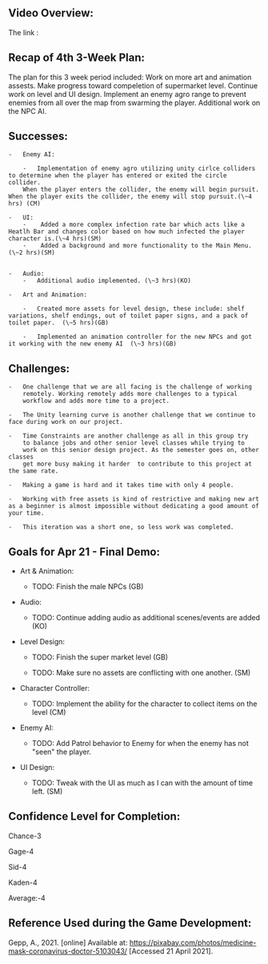 Video Overview:
---------------------------------
The link :



Recap of 4th 3-Week Plan:
---------------------------------

The plan for this 3 week period included: Work on more art and animation assests. Make progress toward compeletion of supermarket level.
Continue work on level and UI design. Implement an enemy agro range to prevent enemies from all over the map from swarming the player. Additional work on the NPC AI.  


Successes:
---------------------------------

    -   Enemy AI:

        -  	Implementation of enemy agro utilizing unity cirlce colliders to determine when the player has entered or exited the circle collider. 
		When the player enters the collider, the enemy will begin pursuit. When the player exits the collider, the enemy will stop pursuit.(\~4 hrs) (CM)

    -   UI:
        -    Added a more complex infection rate bar which acts like a Heatlh Bar and changes color based on how much infected the player character is.(\~4 hrs)(SM)
		-    Added a background and more functionality to the Main Menu.(\~2 hrs)(SM)
    

    -   Audio:
    	- 	Additional audio implemented. (\~3 hrs)(KO)
    
    -   Art and Animation:

        -	Created more assets for level design, these include: shelf variations, shelf endings, out of toilet paper signs, and a pack of toilet paper.  (\~5 hrs)(GB)

        -	Implemented an animation controller for the new NPCs and got it working with the new enemy AI  (\~3 hrs)(GB)



Challenges:
---------------------------------

    -   One challenge that we are all facing is the challenge of working
        remotely. Working remotely adds more challenges to a typical
        workflow and adds more time to a project.

    -   The Unity learning curve is another challenge that we continue to face during work on our project.

    -   Time Constraints are another challenge as all in this group try
        to balance jobs and other senior level classes while trying to
        work on this senior design project. As the semester goes on, other classes
		get more busy making it harder  to contribute to this project at the same rate.

    -   Making a game is hard and it takes time with only 4 people.
    
    -	Working with free assets is kind of restrictive and making new art as a beginner is almost impossible without dedicating a good amount of your time.
    
    -	This iteration was a short one, so less work was completed.
	
	

    

Goals for Apr 21 - Final Demo:
---------------------------------

-   Art & Animation:

    - TODO: Finish the male NPCs (GB)
   
-   Audio:
    - TODO: Continue adding audio as additional scenes/events are added (KO)
	
-   Level Design: 
    
    - 	TODO: Finish the super market level (GB)
    
	- 	TODO: Make sure no assets are conflicting with one another. (SM)

-   Character Controller:

    -   TODO: Implement the ability for the character to collect items on the level (CM)
		
	
-   Enemy AI:

    -	TODO: Add Patrol behavior to Enemy for when the enemy has not "seen" the player. 

-   UI Design: 
    
	-	TODO: Tweak with the UI as much as I can with the amount of time left. (SM) 
	
    


Confidence Level for Completion:
---------------------------------
  Chance-3
  
  Gage-4
  
  Sid-4
  
  Kaden-4
  
  Average:-4
  
 Reference Used during the Game Development:
--------------------------------- 

Gepp, A., 2021. [online] Available at: <https://pixabay.com/photos/medicine-mask-coronavirus-doctor-5103043/> [Accessed 21 April 2021].

  
